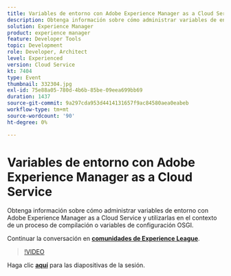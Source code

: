 ```yaml
---
title: Variables de entorno con Adobe Experience Manager as a Cloud Service
description: Obtenga información sobre cómo administrar variables de entorno con Adobe Experience Manager as a Cloud Service y utilizarlas en el contexto de un proceso de compilación o variables de configuración OSGI.
solution: Experience Manager
product: experience manager
feature: Developer Tools
topic: Development
role: Developer, Architect
level: Experienced
version: Cloud Service
kt: 7404
type: Event
thumbnail: 332304.jpg
exl-id: 75e88a05-780d-4b6b-85be-09eea699bb69
duration: 1437
source-git-commit: 9a297cda953d4414131657f9ac84580aea0eabeb
workflow-type: tm+mt
source-wordcount: '90'
ht-degree: 0%

---
```


# Variables de entorno con Adobe Experience Manager as a Cloud Service

Obtenga información sobre cómo administrar variables de entorno con Adobe Experience Manager as a Cloud Service y utilizarlas en el contexto de un proceso de compilación o variables de configuración OSGI.

Continuar la conversación en **[comunidades de Experience League](https://adobe.ly/36Yd3v6)**.

>[!VIDEO](https://video.tv.adobe.com/v/332304/?quality=12&learn=on&hidetitle=true)

Haga clic **[aquí](/help/adobe-developers-live/assets/environment-variables-aemcs.pdf)** para las diapositivas de la sesión.
